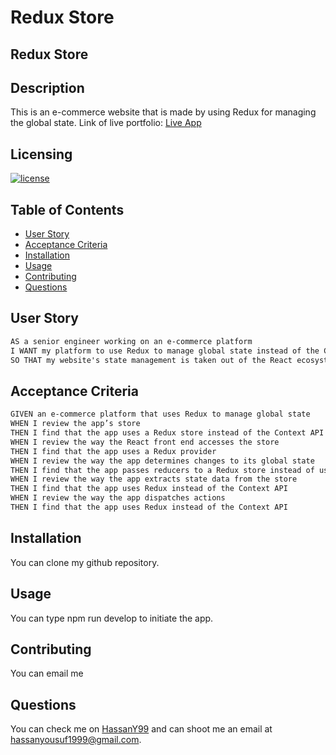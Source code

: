 # Redux Store

## Redux Store

  ## Description

  This is an e-commerce website that is made by using Redux for managing the global state.
  Link of live portfolio: [Live App](https://rs-live-deploy.herokuapp.com/)

  ## Licensing

  [![license](https://img.shields.io/badge/license-MIT-blue)](https://shields.io)

  ## Table of Contents
  - [User Story](#user-story)
  - [Acceptance Criteria](#acceptance-criteria)
  - [Installation](#installation)
  - [Usage](#usage)
  - [Contributing](#contributing)
  - [Questions](#questions)

  ## User Story

```md
AS a senior engineer working on an e-commerce platform
I WANT my platform to use Redux to manage global state instead of the Context API
SO THAT my website's state management is taken out of the React ecosystem
```

## Acceptance Criteria

```md
GIVEN an e-commerce platform that uses Redux to manage global state
WHEN I review the app’s store
THEN I find that the app uses a Redux store instead of the Context API
WHEN I review the way the React front end accesses the store
THEN I find that the app uses a Redux provider
WHEN I review the way the app determines changes to its global state
THEN I find that the app passes reducers to a Redux store instead of using the Context API
WHEN I review the way the app extracts state data from the store
THEN I find that the app uses Redux instead of the Context API
WHEN I review the way the app dispatches actions
THEN I find that the app uses Redux instead of the Context API
```

  ## Installation

  You can clone my github repository.

  ## Usage

  You can type npm run develop to initiate the app.

  ## Contributing

  You can email me

  ## Questions

  You can check me on [HassanY99](https://github.com/HassanY99) and can shoot me an email at hassanyousuf1999@gmail.com.

